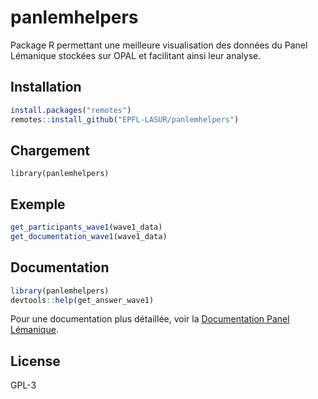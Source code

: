 # panlemhelpers

Package R permettant une meilleure visualisation des données du Panel Lémanique stockées sur OPAL et facilitant ainsi leur analyse.

## Installation

``` r
install.packages("remotes")
remotes::install_github("EPFL-LASUR/panlemhelpers")
```

## Chargement

`library(panlemhelpers)`

## Exemple

``` r
get_participants_wave1(wave1_data)
get_documentation_wave1(wave1_data)
```

## Documentation

``` r
library(panlemhelpers)
devtools::help(get_answer_wave1)
```

Pour une documentation plus détaillée, voir la [Documentation Panel Lémanique](https://epfl-lasur.github.io/Doc-Panel-L-manique/fonction-helpers/).

## License

GPL-3
